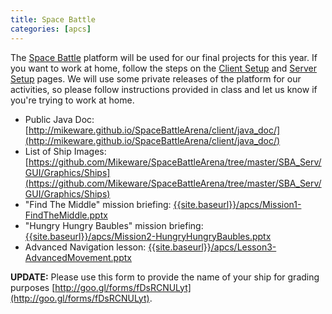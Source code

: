 ```yaml
---
title: Space Battle
categories: [apcs]
---
```

The [Space Battle](http://mikeware.github.io/SpaceBattleArena/) platform will be used for our final projects for this year.  If you want to work at home, follow the steps on the [Client Setup](http://mikeware.github.io/SpaceBattleArena/client/index.html) and [Server Setup](http://mikeware.github.io/SpaceBattleArena/server/setup.html) pages.  We will use some private releases of the platform for our activities, so please follow instructions provided in class and let us know if you're trying to work at home. 

* Public Java Doc: [http://mikeware.github.io/SpaceBattleArena/client/java_doc/](http://mikeware.github.io/SpaceBattleArena/client/java_doc/)
* List of Ship Images: [https://github.com/Mikeware/SpaceBattleArena/tree/master/SBA_Serv/GUI/Graphics/Ships](https://github.com/Mikeware/SpaceBattleArena/tree/master/SBA_Serv/GUI/Graphics/Ships)
* "Find The Middle" mission briefing: [{{site.baseurl}}/apcs/Mission1-FindTheMiddle.pptx](Mission1-FindTheMiddle.pptx)
* "Hungry Hungry Baubles" mission briefing: [{{site.baseurl}}/apcs/Mission2-HungryHungryBaubles.pptx](Mission2-HungryHungryBaubles.pptx)
* Advanced Navigation lesson: [{{site.baseurl}}/apcs/Lesson3-AdvancedMovement.pptx](Lesson3-AdvancedMovement.pptx)

**UPDATE:** Please use this form to provide the name of your ship for grading purposes [http://goo.gl/forms/fDsRCNULyt](http://goo.gl/forms/fDsRCNULyt).

